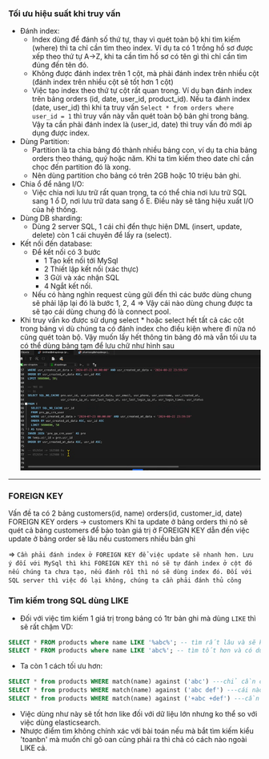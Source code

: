 ### Tối ưu hiệu suất khi truy vấn
- Đánh index:
    - Index dùng để đánh số thứ tự, thay vì quét toàn bộ khi tìm kiếm (where) thì ta chỉ cần tìm theo index. Ví dụ ta có 1 trồng hồ sơ được xếp theo thứ tự A->Z, khi ta cần tìm hồ sơ có tên gì thì chỉ cần tìm đúng đến tên đó. 
    - Không được đánh index trên 1 cột, mà phải đánh index trên nhiều cột (đánh index trên nhiều cột sẽ tốt hơn 1 cột)
    - Việc tạo index theo thứ tự cột rất quan trong. Ví dụ bạn đánh index trên bảng orders (id, date, user_id, product_id). Nếu ta đánh index (date, user_id) thì khi ta truy vấn `Select * from orders where user_id = 1` thì truy vấn này vẫn quét toàn bộ bản ghi trong bảng. Vậy ta cần phải đánh index là (user_id, date) thì truy vấn đó mới áp dụng được index.
- Dùng Partition:
    -  Partition là ta chia bảng đó thành nhiều bảng con, ví dụ ta chia bảng orders theo tháng, quý hoặc năm. Khi ta tìm kiếm theo date chỉ cần chọc đến partition đó là xong.
    - Nên dùng partition cho bảng có trên 2GB hoặc 10 triệu bản ghi.
- Chia ổ để nâng I/O:
    - Việc chia nơi lưu trữ rất quan trọng, ta có thể chia nơi lưu trữ SQL sang 1 ổ D, nơi lưu trữ data sang ổ E. Điều này sẽ tăng hiệu xuất I/O của hệ thống.
- Dùng DB sharding:
    - Dùng 2 server SQL, 1 cái chỉ đển thực hiện DML (insert, update, delete) còn 1 cái chuyên để lấy ra (select).  
- Kết nối đến database:
    - Để kết nối có 3 bước
        - 1 Tạo kết nối tới MySql
        - 2 Thiết lập kết nối (xác thực)
        - 3 Gửi và xác nhận SQL
        - 4 Ngắt kết nối.
    - Nếu có hàng nghìn request cùng gửi đến thì các bước dùng chung sẽ phải lặp lại đó là bước 1, 2, 4 => Vậy cái nào dùng chung được ta sẽ tạo cái dùng chung đó là connect pool.
- Khi truy vấn ko được sử dụng select * hoặc select hết tất cả các cột trong bảng vì dù chúng ta có đánh index cho điều kiện where đi nữa nó cũng quét toàn bộ. Vậy muốn lấy hết thông tin bảng đó mà vẫn tối ưu ta có thể dùng bảng tạm để lưu chữ như hình sau
![alt text](./images/kotruyvanall.png)

---
### FOREIGN KEY
Vấn đề ta có 2 bảng
customers(id, name)
orders(id, customer_id, date)
FOREIGN KEY orders -> customers
Khi ta update ở bảng orders thì nó sẽ quét cả bảng customers để bảo toàn giá trị ở FOREIGN KEY dẫn đến việc update ở bảng order sẽ lâu nếu customers nhiều bản ghi

=> `Cần phải đánh index ở FOREIGN KEY để việc update sẽ nhanh hơn. Lưu ý đối với MySql thì khi FOREIGN KEY thì nó sẽ tự đánh index ở cột đó nếu chúng ta chưa tạo, nếu đánh rồi thì nó sẽ dùng index đó. Đối với SQL server thì việc đó lại không, chúng ta cần phải đánh thủ công`

### Tìm kiếm trong SQL dùng LIKE
- Đối với việc tìm kiếm 1 giá trị trong bảng có 1tr bản ghi mà dùng `LIKE` thì sẽ rất chậm
VD: 
``` sql
SELECT * FROM products where name LIKE '%abc%'; -- tìm rất lâu và sẽ không dùng index kể cả ta có đánh index trên cột name.
SELECT * FROM products where name LIKE 'abc%'; -- tìm tốt hơn và có dùng index.
```
- Ta còn 1 cách tối ưu hơn:
``` SQL
SELECT * from products WHERE match(name) against ('abc') ---chỉ cần có abc là đáp ứng
SELECT * from products WHERE match(name) against ('abc def') ---cái nào có 1 trong 2 ký tự đó đều đc lấy ra
SELECT * from products WHERE match(name) against ('+abc +def') ---cần tìm đúng để có cả 2 ký tự mới lấy ra
```
- Việc dùng như này sẽ tốt hơn like đối với dữ liệu lớn nhưng ko thể so với việc dùng elasticsearch.
- Nhược điểm tìm không chính xác với bài toán nếu mà bắt tìm kiếm kiểu 'toanbn' mà muốn chỉ gõ oan cũng phải ra thì chả có cách nào ngoài LIKE cả.